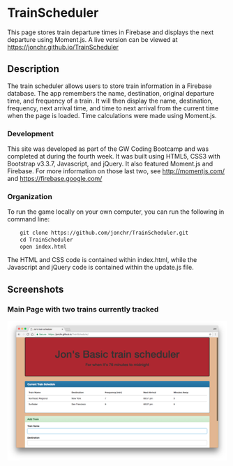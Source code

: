 # TrainScheduler
This page stores train departure times in Firebase and displays the next departure using Moment.js. A live version can be viewed at https://jonchr.github.io/TrainScheduler

## Description

The train scheduler allows users to store train information in a Firebase database. The app remembers the name, destination, original departure time, and frequency of a train. It will then display the name, destination, frequency, next arrival time, and time to next arrival from the current time when the page is loaded. Time calculations were made using Moment.js.

### Development

This site was developed as part of the GW Coding Bootcamp and was completed at during the fourth week. It was built using HTML5, CSS3 with Bootstrap v3.3.7, Javascript, and jQuery. It also featured Moment.js and Firebase. For more information on those last two, see http://momentjs.com/ and https://firebase.google.com/

### Organization

To run the game locally on your own computer, you can run the following in command line:

		git clone https://github.com/jonchr/TrainScheduler.git
		cd TrainScheduler
		open index.html

The HTML and CSS code is contained within index.html, while the Javascript and jQuery code is contained within the update.js file.

## Screenshots
### Main Page with two trains currently tracked
![Main Page](main_page.png)
